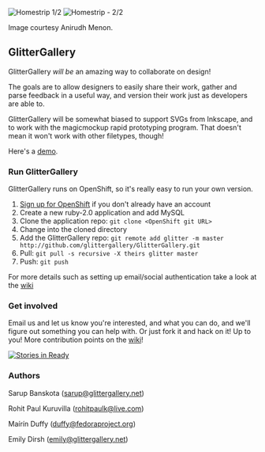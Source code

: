 ![Homestrip 1/2](http://thirstyforcola.files.wordpress.com/2013/05/front.jpg)
![Homestrip - 2/2](http://thirstyforcola.files.wordpress.com/2013/05/back.jpg)

Image courtesy Anirudh Menon. 

## GlitterGallery

GlitterGallery _will be_ an amazing way to collaborate on design! 

The goals are to allow designers to easily share their work, gather and parse feedback in a useful way, and version their work just as developers are able to. 

GlitterGallery will be somewhat biased to support SVGs from Inkscape, and to work with the magicmockup rapid prototyping program. That doesn't mean it won't work with other filetypes, though!

Here's a [demo](http://glittergallery-ropaku.rhcloud.com/).

### Run GlitterGallery

GlitterGallery runs on OpenShift, so it's really easy to run your own version.

1. [Sign up for OpenShift](http://openshift.redhat.com) if you don't already have an account
1. Create a new ruby-2.0 application and add MySQL
1. Clone the application repo: `git clone <OpenShift git URL>`
1. Change into the cloned directory
1. Add the GlitterGallery repo: `git remote add glitter -m master http://github.com/glittergallery/GlitterGallery.git`
1. Pull: `git pull -s recursive -X theirs glitter master`
1. Push: `git push`

For more details such as setting up email/social authentication take a look at the [wiki](https://github.com/glittergallery/GlitterGallery/wiki/Usage-Instructions)

### Get involved

Email us and let us know you're interested, and what you can do, and we'll figure out something you can help with. Or just fork it and hack on it! Up to you! More contribution points on the [wiki](http://github.com/glittergallery/GlitterGallery/wiki)!

[![Stories in Ready](https://badge.waffle.io/glittergallery/glittergallery.png?label=ready)](https://waffle.io/glittergallery/glittergallery)

### Authors

Sarup Banskota (sarup@glittergallery.net)

Rohit Paul Kuruvilla (rohitpaulk@live.com)

Maírín Duffy (duffy@fedoraproject.org)

Emily Dirsh (emily@glittergallery.net)



